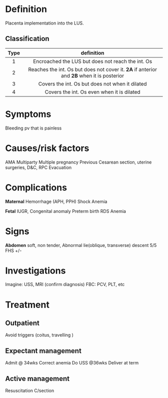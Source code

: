 # Definition 
Placenta implementation into the LUS.
## Classification 

| Type |                                     definition                                      |
| :--: | :---------------------------------------------------------------------------------: |
|  1   |                  Encroached the LUS but does not reach the int. Os                  |
|  2   | Reaches the int. Os but does not cover it. **2A** if anterior and **2B** when it is posterior |
|  3   |                  Covers the int. Os but does not  when it dilated                   |
|  4   |                     Covers the int. Os even when it is dilated                      |
# Symptoms 
Bleeding pv that is painless
# Causes/risk factors
AMA
Multiparty
Multiple pregnancy 
Previous Cesarean section, uterine surgeries, D&C, RPC Evacuation 


# Complications
**Maternal**
Hemorrhage (APH, PPH)
Shock
Anemia

**Fetal**
IUGR, 
Congenital anomaly 
Preterm birth
RDS
Anemia
# Signs
**Abdomen** 
soft, non tender, 
Abnormal lie(oblique, transverse) 
descent 5/5
FHS +/-
# Investigations
Imagine: USS, MRI (confirm diagnosis)
FBC: PCV, PLT, etc
# Treatment  
## **Outpatient** 
Avoid triggers (coitus, travelling )

## **Expectant management** 
Admit @ 34wks
Correct anemia
Do USS @36wks
Deliver at term

## **Active management** 
Resuscitation 
C/section